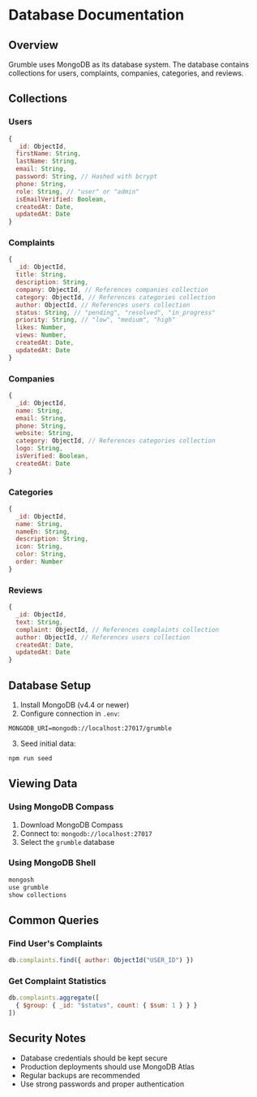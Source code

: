 # Database Documentation

## Overview
Grumble uses MongoDB as its database system. The database contains collections for users, complaints, companies, categories, and reviews.

## Collections

### Users
```javascript
{
  _id: ObjectId,
  firstName: String,
  lastName: String,
  email: String,
  password: String, // Hashed with bcrypt
  phone: String,
  role: String, // "user" or "admin"
  isEmailVerified: Boolean,
  createdAt: Date,
  updatedAt: Date
}
```

### Complaints
```javascript
{
  _id: ObjectId,
  title: String,
  description: String,
  company: ObjectId, // References companies collection
  category: ObjectId, // References categories collection
  author: ObjectId, // References users collection
  status: String, // "pending", "resolved", "in_progress"
  priority: String, // "low", "medium", "high"
  likes: Number,
  views: Number,
  createdAt: Date,
  updatedAt: Date
}
```

### Companies
```javascript
{
  _id: ObjectId,
  name: String,
  email: String,
  phone: String,
  website: String,
  category: ObjectId, // References categories collection
  logo: String,
  isVerified: Boolean,
  createdAt: Date
}
```

### Categories
```javascript
{
  _id: ObjectId,
  name: String,
  nameEn: String,
  description: String,
  icon: String,
  color: String,
  order: Number
}
```

### Reviews
```javascript
{
  _id: ObjectId,
  text: String,
  complaint: ObjectId, // References complaints collection
  author: ObjectId, // References users collection
  createdAt: Date,
  updatedAt: Date
}
```

## Database Setup

1. Install MongoDB (v4.4 or newer)
2. Configure connection in `.env`:
```env
MONGODB_URI=mongodb://localhost:27017/grumble
```

3. Seed initial data:
```bash
npm run seed
```

## Viewing Data

### Using MongoDB Compass
1. Download MongoDB Compass
2. Connect to: `mongodb://localhost:27017`
3. Select the `grumble` database

### Using MongoDB Shell
```bash
mongosh
use grumble
show collections
```

## Common Queries

### Find User's Complaints
```javascript
db.complaints.find({ author: ObjectId("USER_ID") })
```

### Get Complaint Statistics
```javascript
db.complaints.aggregate([
  { $group: { _id: "$status", count: { $sum: 1 } } }
])
```

## Security Notes
- Database credentials should be kept secure
- Production deployments should use MongoDB Atlas
- Regular backups are recommended
- Use strong passwords and proper authentication
